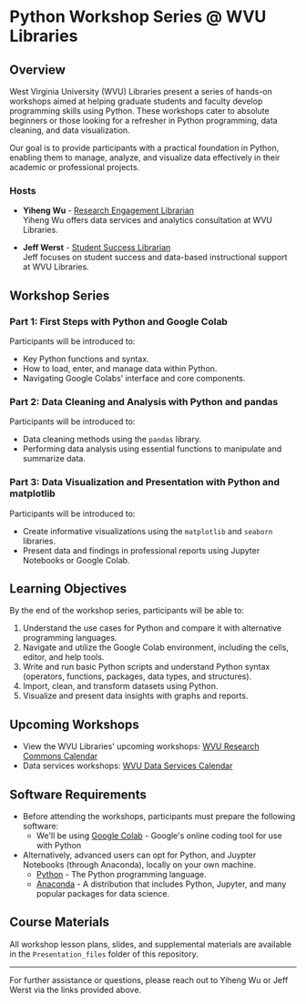 # Python Workshop Series @ WVU Libraries

## Overview

West Virginia University (WVU) Libraries present a series of hands-on workshops aimed at helping graduate students and faculty develop programming skills using Python. These workshops cater to absolute beginners or those looking for a refresher in Python programming, data cleaning, and data visualization.

Our goal is to provide participants with a practical foundation in Python, enabling them to manage, analyze, and visualize data effectively in their academic or professional projects.

### Hosts
- **Yiheng Wu** - [Research Engagement Librarian](https://directory.lib.wvu.edu/employee/331/)  
  Yiheng Wu offers data services and analytics consultation at WVU Libraries.
  
- **Jeff Werst** - [Student Success Librarian](https://directory.lib.wvu.edu/employee/259/)  
  Jeff focuses on student success and data-based instructional support at WVU Libraries.

## Workshop Series

### Part 1: First Steps with Python and Google Colab
Participants will be introduced to:
- Key Python functions and syntax.
- How to load, enter, and manage data within Python.
- Navigating Google Colabs’ interface and core components.

### Part 2: Data Cleaning and Analysis with Python and pandas
Participants will be introduced to:
- Data cleaning methods using the `pandas` library.
- Performing data analysis using essential functions to manipulate and summarize data.

### Part 3: Data Visualization and Presentation with Python and matplotlib
Participants will be introduced to:
- Create informative visualizations using the `matplotlib` and `seaborn` libraries.
- Present data and findings in professional reports using Jupyter Notebooks or Google Colab.

## Learning Objectives
By the end of the workshop series, participants will be able to:
1. Understand the use cases for Python and compare it with alternative programming languages.
2. Navigate and utilize the Google Colab environment, including the cells, editor, and help tools.
3. Write and run basic Python scripts and understand Python syntax (operators, functions, packages, data types, and structures).
4. Import, clean, and transform datasets using Python.
5. Visualize and present data insights with graphs and reports.

## Upcoming Workshops
- View the WVU Libraries' upcoming workshops: [WVU Research Commons Calendar](https://wvu.libcal.com/calendar/researchcommons)
- Data services workshops: [WVU Data Services Calendar](https://wvu.libcal.com/calendar/researchcommons?cid=9552&t=g&d=0000-00-00&cal=9552&ct=59746&inc=0)

## Software Requirements
- Before attending the workshops, participants must prepare the following software:
  - We'll be using [Google Colab](https://colab.research.google.com/) - Google's online coding tool for use with Python
- Alternatively, advanced users can opt for Python, and Juypter Notebooks (through Anaconda), locally on your own machine.
  - [Python](https://www.python.org/downloads/) - The Python programming language.
  - [Anaconda](https://www.anaconda.com/products/individual) - A distribution that includes Python, Jupyter, and many popular packages for data science.
  

## Course Materials
All workshop lesson plans, slides, and supplemental materials are available in the `Presentation_files` folder of this repository.

---

For further assistance or questions, please reach out to Yiheng Wu or Jeff Werst via the links provided above.
